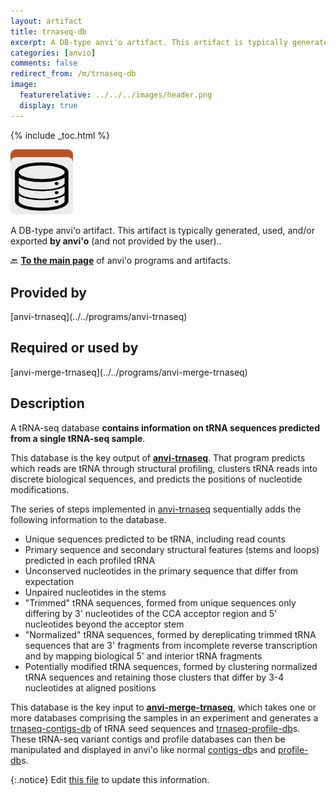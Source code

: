 ```yaml
---
layout: artifact
title: trnaseq-db
excerpt: A DB-type anvi'o artifact. This artifact is typically generated, used, and/or exported by anvi'o (and not provided by the user)..
categories: [anvio]
comments: false
redirect_from: /m/trnaseq-db
image:
  featurerelative: ../../../images/header.png
  display: true
---
```



{% include _toc.html %}


<img src="../../images/icons/DB.png" alt="DB" style="width:100px; border:none" />

A DB-type anvi'o artifact. This artifact is typically generated, used, and/or exported **by anvi'o** (and not provided by the user)..

🔙 **[To the main page](../../)** of anvi'o programs and artifacts.

## Provided by


<p style="text-align: left" markdown="1"><span class="artifact-p">[anvi-trnaseq](../../programs/anvi-trnaseq)</span></p>


## Required or used by


<p style="text-align: left" markdown="1"><span class="artifact-r">[anvi-merge-trnaseq](../../programs/anvi-merge-trnaseq)</span></p>


## Description

A tRNA-seq database **contains information on tRNA sequences predicted from a single tRNA-seq sample**.

This database is the key output of **<span class="artifact-p">[anvi-trnaseq](/help/main/programs/anvi-trnaseq)</span>**. That program predicts which reads are tRNA through structural profiling, clusters tRNA reads into discrete biological sequences, and predicts the positions of nucleotide modifications.

The series of steps implemented in <span class="artifact-p">[anvi-trnaseq](/help/main/programs/anvi-trnaseq)</span> sequentially adds the following information to the database.

* Unique sequences predicted to be tRNA, including read counts
* Primary sequence and secondary structural features (stems and loops) predicted in each profiled tRNA
* Unconserved nucleotides in the primary sequence that differ from expectation
* Unpaired nucleotides in the stems
* "Trimmed" tRNA sequences, formed from unique sequences only differing by 3' nucleotides of the CCA acceptor region and 5' nucleotides beyond the acceptor stem
* "Normalized" tRNA sequences, formed by dereplicating trimmed tRNA sequences that are 3' fragments from incomplete reverse transcription and by mapping biological 5' and interior tRNA fragments
* Potentially modified tRNA sequences, formed by clustering normalized tRNA sequences and retaining those clusters that differ by 3-4 nucleotides at aligned positions

This database is the key input to **<span class="artifact-p">[anvi-merge-trnaseq](/help/main/programs/anvi-merge-trnaseq)</span>**, which takes one or more databases comprising the samples in an experiment and generates a <span class="artifact-n">[trnaseq-contigs-db](/help/main/artifacts/trnaseq-contigs-db)</span> of tRNA seed sequences and <span class="artifact-n">[trnaseq-profile-db](/help/main/artifacts/trnaseq-profile-db)</span>s. These tRNA-seq variant contigs and profile databases can then be manipulated and displayed in anvi'o like normal <span class="artifact-n">[contigs-db](/help/main/artifacts/contigs-db)</span>s and <span class="artifact-n">[profile-db](/help/main/artifacts/profile-db)</span>s.


{:.notice}
Edit [this file](https://github.com/merenlab/anvio/tree/master/anvio/docs/artifacts/trnaseq-db.md) to update this information.

